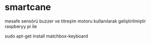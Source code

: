 # smartcane

mesafe sensörü buzzer ve titreşim motoru kullanılarak geliştirilmiştir raspberyy pi ile

sudo apt-get install matchbox-keyboard
